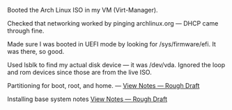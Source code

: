 Booted the Arch Linux ISO in my VM (Virt-Manager).

Checked that networking worked by pinging archlinux.org — DHCP came through fine.

Made sure I was booted in UEFI mode by looking for /sys/firmware/efi. It was there, so good.

Used lsblk to find my actual disk device — it was /dev/vda. Ignored the loop and rom devices since those are from the live ISO.

Partitioning for boot, root, and home. — [View Notes — Rough Draft](/notes/expanded/Partitioning_Arch_Linux.md)

Installing base system notes [View Notes — Rough Draft](/notes/expanded/Arch_Linux_Base.md)


